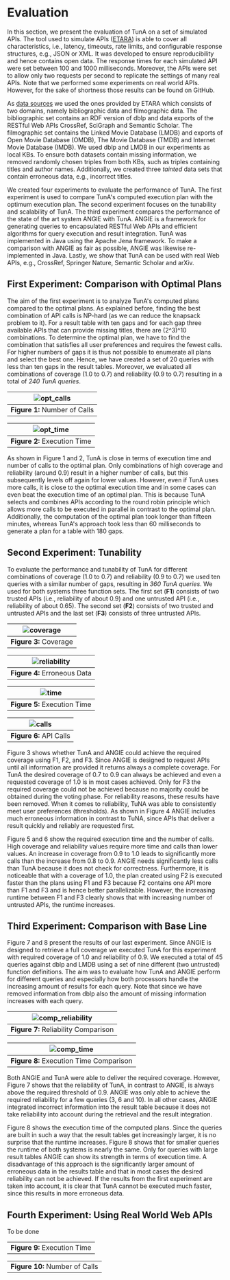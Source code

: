 # Evaluation
In this section, we present the evaluation of TunA on a set of simulated APIs. The tool used to simulate APIs ([ETARA](https://github.com/ETARA-Benchmark-System)) is able to cover all characteristics, i.e., latency, timeouts, rate limits, and configurable response structures, e.g., JSON or XML. It was developed to ensure reproducibility and hence contains open data. The response times for each simulated API were set between 100 and 1000 milliseconds. Moreover, the APIs were set to allow only two requests per second to replicate the settings of many real APIs. Note that we performed some experiments on real world APIs. However, for the sake of shortness those results can be found on GitHub.

As [data sources](#) we used the ones provided by ETARA which consists of two domains, namely bibliographic data and filmographic data. The bibliographic set contains an RDF version of dblp and data exports of the RESTful Web APIs CrossRef, SciGraph and Semantic Scholar. The filmographic set contains the Linked Movie Database (LMDB) and exports of Open Movie Database (OMDB), The Movie Database (TMDB) and Internet Movie Database (IMDB). We used dblp and LMDB in our experiments as local KBs. To ensure both datasets contain missing information, we removed randomly chosen triples from both KBs, such as triples containing titles and author names. Additionally, we created three *tainted* data sets that contain erroneous data, e.g., incorrect titles.

We created four experiments to evaluate the performance of TunA. The first experiment is used to compare TunA's computed execution plan with the optimum execution plan. The second experiment focuses on the tunability and scalability of TunA. The third experiment compares the performance of the state of the art system ANGIE with TunA. ANGIE is a framework for generating queries to encapsulated RESTful Web APIs and efficient algorithms for query execution and result integration. TunA was implemented in Java using the Apache Jena framework. To make a comparison with ANGIE as fair as possible, ANGIE was likewise re-implemented in Java. Lastly, we show that TunA can be used with real Web APIs, e.g., CrossRef, Springer Nature, Semantic Scholar and arXiv. 

## First Experiment: Comparison with Optimal Plans
The aim of the first experiment is to analyze TunA's computed plans compared to the optimal plans. As explained before, finding the best combination of API calls is NP-hard (as we can reduce the knapsack problem to it). For a result table with ten gaps and for each gap three available APIs that can provide missing titles, there are (2^3)^10 combinations. To determine the optimal plan, we have to find the combination that satisfies all user preferences and requires the fewest calls. For higher numbers of gaps it is thus not possible to enumerate all plans and select the best one. Hence, we have created a set of 20 queries with less than ten gaps in the result tables. Moreover, we evaluated all combinations of coverage (1.0 to 0.7) and reliability (0.9 to 0.7) resulting in a total of *240 TunA queries*.

| ![opt_calls](https://github.com/dbis-trier-university/TunA/assets/4719393/a16a960f-905b-43cf-87ec-c1550e68889a) |
|:--:| 
| **Figure 1:** Number of Calls |


| ![opt_time](https://github.com/dbis-trier-university/TunA/assets/4719393/b822a9f6-184a-4f3c-a120-755a97bacda6) |
|:--:| 
| **Figure 2:** Execution Time |

As shown in Figure 1 and 2, TunA is close in terms of execution time and number of calls to the optimal plan. Only combinations of high coverage and reliability (around 0.9) result in a higher number of calls, but this subsequently levels off again for lower values. However, even if TunA uses more calls, it is close to the optimal execution time and in some cases can even beat the execution time of an optimal plan. This is because TunA selects and combines APIs according to the round robin principle which allows more calls to be executed in parallel in contrast to the optimal plan. Additionally, the computation of the optimal plan took longer than fifteen minutes, whereas TunA's approach took less than 60 milliseconds to generate a plan for a table with 180 gaps.

## Second Experiment: Tunability
To evaluate the performance and tunability of TunA for different combinations of coverage (1.0 to 0.7) and reliability (0.9 to 0.7) we used ten queries with a similar number of gaps, resulting in *360 TunA queries*. We used for both systems three function sets. The first set (**F1**) consists of two trusted APIs (i.e., reliability of about 0.9) and one untrusted API (i.e., reliability of about 0.65). The second set (**F2**) consists of two trusted and untrusted APIs and the last set (**F3**) consists of three untrusted APIs. 

| ![coverage](https://github.com/dbis-trier-university/TunA/assets/4719393/0af3d15a-2a2e-43d4-9d48-8bd1b93ae07e) |
|:--:| 
| **Figure 3:** Coverage |

| ![reliability](https://github.com/dbis-trier-university/TunA/assets/4719393/2652e159-0af0-49db-926b-aa78012b4489) |
|:--:| 
| **Figure 4:** Erroneous Data |

| ![time](https://github.com/dbis-trier-university/TunA/assets/4719393/dc21f2fc-cc9d-4e08-8f4b-d1af319c13c8) |
|:--:| 
| **Figure 5:** Execution Time |

| ![calls](https://github.com/dbis-trier-university/TunA/assets/4719393/956d599e-0bbf-4c8e-a0ed-fe556da237da) |
|:--:| 
| **Figure 6:** API Calls |

Figure 3 shows whether TunA and ANGIE could achieve the required coverage using F1, F2, and F3. Since ANGIE is designed to request APIs until all information are provided it returns always a complete coverage. For TunA the desired coverage of 0.7 to 0.9 can always be achieved and even a requested coverage of 1.0 is in most cases achieved. Only for F3 the required coverage could not be achieved because no majority could be obtained during the voting phase. For reliability reasons, these results have been removed. When it comes to reliability, TuNA was able to consistently meet user preferences (thresholds). As shown in Figure 4 ANGIE includes much erroneous information in contrast to TuNA, since APIs that deliver a result quickly and reliably are requested first.

Figure 5 and 6 show the required execution time and the number of calls. High coverage and reliability values require more time and calls than lower values. An increase in coverage from 0.9 to 1.0 leads to significantly more calls than the increase from 0.8 to 0.9. ANGIE needs significantly less calls than TunA because it does not check for correctness. Furthermore, it is noticeable that with a coverage of 1.0, the plan created using F2 is executed faster than the plans using F1 and F3 because F2 contains one API more than F1 and F3 and is hence better parallelizable. However, the increasing runtime between F1 and F3 clearly shows that with increasing number of untrusted APIs, the runtime increases. 

## Third Experiment: Comparison with Base Line
Figure 7 and 8 present the results of our last experiment. Since ANGIE is designed to retrieve a full coverage we executed TunA for this experiment with required coverage of 1.0 and reliability of 0.9. We executed a total of 45 queries against dblp and LMDB using a set of nine different (two untrusted) function definitions. The aim was to evaluate how TunA and ANGIE perform for different queries and especially how both processors handle the increasing amount of results for each query. Note that since we have removed information from dblp also the amount of missing information increases with each query.

| ![comp_reliability](https://github.com/dbis-trier-university/TunA/assets/4719393/ccca7640-4616-4618-93ac-4099b642f393) |
|:--:| 
| **Figure 7:** Reliability Comparison |

| ![comp_time](https://github.com/dbis-trier-university/TunA/assets/4719393/e74a5c49-8b28-495a-a51a-c6f3511c3cba) |
|:--:| 
| **Figure 8:** Execution Time Comparison |

Both ANGIE and TunA were able to deliver the required coverage. However, Figure 7 shows that the reliability of TunA, in contrast to ANGIE, is always above the required threshold of 0.9. ANGIE was only able to achieve the required reliability for a few queries (3, 6 and 10). In all other cases, ANGIE integrated incorrect information into the result table because it does not take reliability into account during the retrieval and the result integration.

Figure 8 shows the execution time of the computed plans. Since the queries are built in such a way that the result tables get increasingly larger, it is no surprise that the runtime increases. Figure 8 shows that for smaller queries the runtime of both systems is nearly the same. Only for queries with large result tables ANGIE can show its strength in terms of execution time. A disadvantage of this approach is the significantly larger amount of erroneous data in the results table and that in most cases the desired reliability can not be achieved. If the results from the first experiment are taken into account, it is clear that TunA cannot be executed much faster, since this results in more erroneous data.

## Fourth Experiment: Using Real World Web APIs
To be done

|  |
|:--:| 
| **Figure 9:** Execution Time |

|  |
|:--:| 
| **Figure 10:** Number of Calls |

